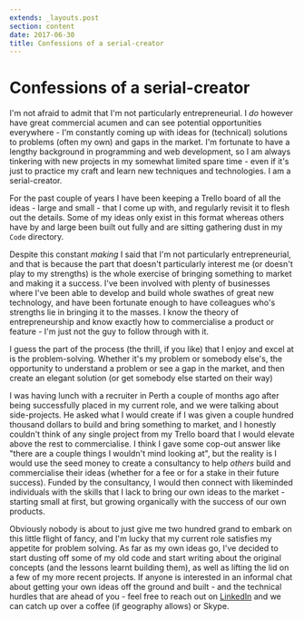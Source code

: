 ```yaml
---
extends: _layouts.post
section: content
date: 2017-06-30
title: Confessions of a serial-creator
---
```

# Confessions of a serial-creator

I'm not afraid to admit that I'm not particularly entrepreneurial.  I _do_ however have great commercial acumen and can see potential opportunities everywhere - I'm constantly coming up with ideas for (technical) solutions to problems (often my own) and gaps in the market.  I'm fortunate to have a lengthy background in programming and web development, so I am always tinkering with new projects in my somewhat limited spare time - even if it's just to practice my craft and learn new techniques and technologies.  I am a serial-creator.

For the past couple of years I have been keeping a Trello board of all the ideas - large and small - that I come up with, and regularly revisit it to flesh out the details.  Some of my ideas only exist in this format whereas others have by and large been built out fully and are sitting gathering dust in my `Code` directory.

Despite this constant _making_ I said that I'm not particularly entrepreneurial, and that is because the part that doesn't particularly interest me (or doesn't play to my strengths) is the whole exercise of bringing something to market and making it a success.  I've been involved with plenty of businesses where I've been able to develop and build whole swathes of great new technology, and have been fortunate enough to have colleagues who's strengths lie in bringing it to the masses.  I know the theory of entrepreneurship and know exactly how to commercialise a product or feature - I'm just not the guy to follow through with it.

I guess the part of the process (the thrill, if you like) that I enjoy and excel at is the problem-solving.  Whether it's my problem or somebody else's, the opportunity to understand a problem or see a gap in the market, and then create an elegant solution (or get somebody else started on their way)

I was having lunch with a recruiter in Perth a couple of months ago after being successfully placed in my current role, and we were talking about side-projects.  He asked what I would create if I was given a couple hundred thousand dollars to build and bring something to market, and I honestly couldn't think of any single project from my Trello board that I would elevate above the rest to commercialise.  I think I gave some cop-out answer like "there are a couple things I wouldn't mind looking at", but the reality is I would use the seed money to create a consultancy to help _others_ build and commercialise their ideas (whether for a fee or for a stake in their future success).  Funded by the consultancy, I would then connect with likeminded individuals with the skills that I lack to bring our own ideas to the market - starting small at first, but growing organically with the success of our own products.

Obviously nobody is about to just give me two hundred grand to embark on this little flight of fancy, and I'm lucky that my current role satisfies my appetite for problem solving.  As far as my own ideas go, I've decided to start dusting off some of my old code and start writing about the original concepts (and the lessons learnt building them), as well as lifting the lid on a few of my more recent projects.  If anyone is interested in an informal chat about getting your own ideas off the ground and built - and the technical hurdles that are ahead of you - feel free to reach out on [LinkedIn](https://www.linkedin.com/in/phil-stephens/) and we can catch up over a coffee (if geography allows) or Skype.
